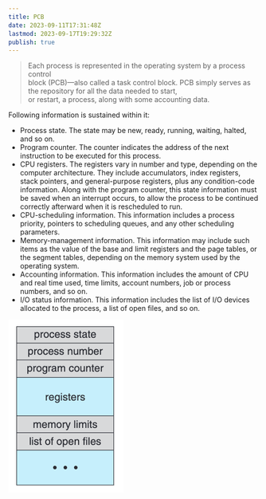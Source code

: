 ```yaml
---
title: PCB
date: 2023-09-11T17:31:48Z
lastmod: 2023-09-17T19:29:32Z
publish: true
---
```


> Each process is represented in the operating system by a process control  
> block (PCB)—also called a task control block.
> PCB simply serves as the repository for all the data needed to start,  
> or restart, a process, along with some accounting data.

Following information is sustained within it:
* Process state. The state may be new, ready, running, waiting, halted, and so on.
* Program counter. The counter indicates the address of the next instruction to be executed for this process.
* CPU registers. The registers vary in number and type, depending on the computer architecture. They include accumulators, index registers, stack pointers, and general-purpose registers, plus any condition-code information. Along with the program counter, this state information must be saved when an interrupt occurs, to allow the process to be continued correctly afterward when it is rescheduled to run.
* CPU-scheduling information. This information includes a process priority, pointers to scheduling queues, and any other scheduling parameters.
* Memory-management information. This information may include such items as the value of the base and limit registers and the page tables, or the segment tables, depending on the memory system used by the operating system.
* Accounting information. This information includes the amount of CPU and real time used, time limits, account numbers, job or process numbers, and so on.
* I/O status information. This information includes the list of I/O devices allocated to the process, a list of open files, and so on.

​![|400](../_old-attachments/PCB-1.png)​

